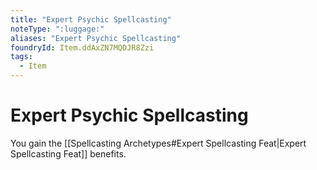 ```yaml
---
title: "Expert Psychic Spellcasting"
noteType: ":luggage:"
aliases: "Expert Psychic Spellcasting"
foundryId: Item.ddAxZN7MQDJR8Zzi
tags:
  - Item
---
```


# Expert Psychic Spellcasting

You gain the [[Spellcasting Archetypes#Expert Spellcasting Feat|Expert Spellcasting Feat]] benefits.
